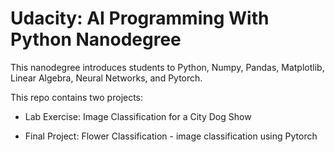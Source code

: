 # Udacity: AI Programming With Python Nanodegree
This nanodegree introduces students to Python, Numpy, Pandas, Matplotlib, Linear Algebra, Neural Networks, and Pytorch. 

This repo contains two projects:

- Lab Exercise: Image Classification for a City Dog Show

- Final Project: Flower Classification - image classification using Pytorch